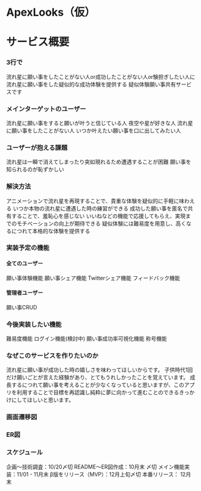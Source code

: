 # ApexLooks（仮）
# サービス概要
### 3行で
流れ星に願い事をしたことがない人or成功したことがない人or験担ぎしたい人に
流れ星に願い事をした疑似的な成功体験を提供する
疑似体験願い事共有サービスです
### メインターゲットのユーザー
流れ星に願い事をすると願いが叶うと信じている人
夜空や星が好きな人
流れ星に願い事をしたことがない人
いつか叶えたい願い事を口に出してみたい人
### ユーザーが抱える課題
流れ星は一瞬で消えてしまったり突如現れるため遭遇することが困難
願い事を知られるのが恥ずかしい
### 解決方法
アニメーションで流れ星を再現することで、貴重な体験を疑似的に手軽に味わえる
いつか本物の流れ星に遭遇した時の練習ができる
成功した願い事を匿名で共有することで、羞恥心を感じない
いいねなどの機能で応援してもらえ、実現までのモチベーションの向上が期待できる
疑似体験には難易度を用意し、高くなるにつれて本格的な体験を提供する
### 実装予定の機能
#### 全てのユーザー
願い事体験機能
願い事シェア機能
Twitterシェア機能
フィードバック機能
#### 管理者ユーザー
願い事CRUD
### 今後実装したい機能
難易度機能
ログイン機能(検討中)
願い事成功率可視化機能
称号機能
### なぜこのサービスを作りたいのか
流れ星に願い事が成功した時の嬉しさを味わってほしいからです。
子供時代1回だけ願いごとが言えた経験があり、とてもうれしかったことを覚えています。
成長するにつれて願い事を考えることが少なくなっていると思いますが、このアプリを利用することで目標を再認識し純粋に夢に向かって進むことのできるきっかけにしてほしいと思います。
### 画面遷移図
### ER図
### スケジュール
企画〜技術調査：10/20〆切
README〜ER図作成：10月末 〆切
メイン機能実装：11/01 - 11月末
β版をリリース（MVP）：12月上旬〆切
本番リリース： 12月末
